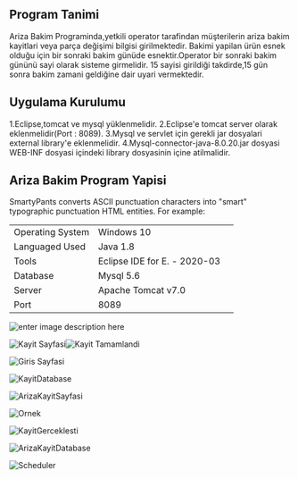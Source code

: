


## Program Tanimi

Ariza Bakim Programinda,yetkili operator tarafindan müşterilerin ariza bakim kayitlari veya parça değişimi bilgisi girilmektedir.
Bakimi yapilan ürün esnek olduğu için bir sonraki bakim günüde esnektir.Operator bir sonraki bakim gününü sayi olarak sisteme girmelidir.
15 sayisi girildiği takdirde,15 gün sonra bakim zamani geldiğine dair uyari vermektedir.


## Uygulama Kurulumu

1.Eclipse,tomcat ve mysql yüklenmelidir.
2.Eclipse'e tomcat server olarak eklenmelidir(Port : 8089).
3.Mysql ve servlet için gerekli jar dosyalari external library'e eklenmelidir.
4.Mysql-connector-java-8.0.20.jar dosyasi WEB-INF dosyasi içindeki library dosyasinin içine atilmalidir.



## Ariza Bakim Program Yapisi

SmartyPants converts ASCII punctuation characters into "smart" typographic punctuation HTML entities. For example:


|                |                       |                         |
|----------------|-------------------------------|-----------------------------|
|Operating System|Windows 10               |           |
|Languaged Used        |Java 1.8           |          |
|Tools            |Eclipse IDE for E. - 2020-03 ||
|Database|Mysql 5.6                  |           |
|Server          |Apache Tomcat v7.0            |          |
|Port               |8089             ||


![enter image description here](https://lh3.googleusercontent.com/Zbujoe2qFuJA6E-rEo1YuZL--0PVMPss0w_Cdxvbdw3wBKl_C9cexhgw6ZgvMiY4eOhoNfal2UnbhYmNS2RXC3sePs-wD9MvfV2BX3ekvSymr5-TuTGfD3wWk1bMw22h9i5DC34lnncbGy0rDWZP8iHulti2BfyK542N_zw3eI_X-rkLcvDl5Two6tikUl5bdh6MBXh5fRjbSGJPmuizM6fizfb_K5pGhKOcEoH-b1PadzEhAydGLDtCt6eHTpVwNWb0wpg2MyDb1b9YvsCKdhAIR6AoGpt1Mvlfe7MRcPNBJoz_00ZRhT_cU7JZDaIYaknkfCesYX5u5052dW5aC3sjfJRhaEU27-h6yeRM6mRNeFS1KZwjNXUnL9E0yFwIsVZ63p4sNoBgtui_ax1Ye-8BhsDyLIAhxsx49RUI1zcCAJQwdbI7DiRz5J1MICYEHllzZDcTmvmm3yG2QW0wRdlA3bzdLfRavDR0sCyPRnnSzr8DHX11r1MotIggnPCoT2k_d_R6Fy13btvYULCOi-1Ih2SUdWy8ngvS_GQR63pwcONkmtvz7_Y4nvgdrel8yY1mlwpu6vnR24vjVtJ6LyuOvwswG38qmqKHax8GACCNbiLDiqCz2PGsPKdhTL957PQmCay-Ip80ZrUd-3hHrvDGrX9vd7k-v66Z2wvDYnV3RwLmDV15aa5PSIHnRA=w1743-h763-no?authuser=0)



![Kayit Sayfasi](https://lh3.googleusercontent.com/eJdU6o9EoGiQ5uMepdUCZ8p8emzDbYXzT2XW_rUR4_IgmD2m7zy5n650Ry7BTZHrTvaAq589NZsaKuMSby_mdjUnwOHoDHO_FHKPO_9jNEdm1WidQdTQSXEN8PYXVi0KOlUrgSajyPiaZGl1YLadoaBo7nSfWg4d864mP58uBnWmPS8EEdD7gJ-xh78ofuYueMHRI3XiRyBtz3S0KtV1qpivr_1DbyIDWyn1xCxQZDcWwxfW2fTF2rLfhw9ETAfU7DKYVSH273uxL-CxO6LKfkVZYp6BYkh0YVcxLnbGAj50UA24UFCPlIwpNNWxnu8ctpyoibukJIxCWvUcl3oTSpGTIoTn5qZ2gT7g4TnVKaUJnMLaFnjiSZuH-PGVDs91ALslViUQYHKPEoIceE5eQQXaP6XfAFrH9gu1UTFVdPCUC-VQ3hxUv_DGXaEaIiayce8o7wU3yKjmzqdOPNka3YRaMzgocEjTFWYSJmdJEKB6WLyKyaJRy_Z2_oyI1Yvgj66Rh0Nvsa_dnOh93OYI4rI7pS51Q7eGVU7i9WWrV1TIabYEfirD_PpG33512OkKUcZLY6ZFos8YAEuBROUZ2EOdp7mPja2DIR1okGE7UGZgrDLejcqTnwp1YR5YI5JCTwDo0O-zJmbcvP3nJHdnlVrqGXN3jgOIrAC-u1g73_LoUtOHIhrUZITiit93cg=w536-h220-no?authuser=0)![Kayit Tamamlandi](https://lh3.googleusercontent.com/px894lC0t5a5ZRSUN_0j3rVjpD8dLlOn6vA8eyI9AGKNrkAkAA2aPahruLz5stcIss8vMaa2uO_liFQM2RnRe7uhFz0kuCJyHRho_YJ9xiwVcvjMcHNTbsMRtaC8e19uglipOLukTs4Q7E11IwSkZY3KKrGe6StwF9mtODiEQD2kbc9xr1-gahL2RwS80-tvv43Qg4GTqdLpiLGLxj2xfWvQfoFKVN_dzIpFI4ccEuwEBWG8Iesnqqjm-EIQy8LN80usa_tY4vX7kiaMSSU-HmFkJP8E7AHXr3-xGWqWnDJiHeNV8OwBDgZYNWOeEjf_5Lc4yFU683DUsyCP8rMbk8NgMe4r5Xh2uzdP6yBZELoeZO4JkRlfI8hZCKKzS79GLyYq2wnQQQZyPRoo2P_uAV4E7HY2Uoqs7rYjpTEtfnRCdMvURheo7M3d6NwSnbv-lzBoVbPl1FrdkyAGf43gOKxHPetaJAYuM1_S-Gblsjd3N61WPjBk_cj32epmP3menE9DF9E-oS0vJ52nnpCCsMokWRuy9ig4XMb3ejU2pKzU0O7CcgfVaMIjP7nGbLsmOFB3anYrLXsmSqN1mYnHaCS7912IDk_LwPGp-ZE876Z9IFtx2IZ8m797jjPiPiF11h19atyCIvt9wUhVZA13bwSWH4hEaNVios8-YxRALxQRhrCfr_rxCRHh3r7cpQ=w1751-h478-no?authuser=0)

![Giris Sayfasi](https://lh3.googleusercontent.com/DEUU1Cy9zZ9RaSf6_cBg3R2B00RN0XF-MLr00a4NNWIHHiPvXAjguWPzMMkty9EmTQk9RBH8AG6v9LG3AauAe0UF3fP2awC5WW1NKUlCYwk_Ak0rYQtRZxAv9f-mwGpikMiV5pIJsD8ADyHXpf6oaqbdvhlWZlUU2NI2eqWxjBD35QT72AC5gVvCujTqa5REcA1SKZWTxRvPlZf9za9lIENEF-26bqMEkB8tSNGC3R2NEwXEIQm1vk8CHVLURuyjRvrt-tjoHQM1tEnyxShPTzMVz8h6L9g4byNTfd3Mbz3rVr9B3u2tfAeIzgiRXEqENn_kRUTXGoYpGTD28Z-qe-24YDIVJYe-XEnUGe18XdkrKdydX00FKLbaFQ1_FmZejOV_cmAjIrl3eJw4VhZBqztKQQimj0xxv0q3r0eLp9-26JweAv6Q-cpfHgg7_bHJKXiQs0dq4JpiEFwcNc1vsd-i5FfyxpgT5AhgM2CzE0t0mVVe68vsHOxUhpovVIbIgrAFBma32EGY0jyEK29p6xGFR923xAUOb_0hSLT71b2wHy9AsBT-IwM51eYXnWK1iEQBgy7vzLiowkA6R-axboMuOe5TiSkowoPtrrB4J1V1xr-MkgJKYVBTmPAJdq4OP9W0MZj_w9vYDWNXr-wpEidq7p79ShyG380fz1SMknXoTkgBH7Xz-XRu9vpIQg=w1717-h667-no?authuser=0)

![KayitDatabase](https://lh3.googleusercontent.com/aTJSgUNA30-GchUbV-9NA1vjMFh85xdmhQ8ZojulR5Z5Xpj37yx1BO_9RUtLuJ_PaSo0yymrJJs01SsCtEkqrwTHiiS7BjSqk1N2NWzUPuwzTiMBAcFLogv3tahp3DWcHdH1pQ10MTzxbrYrBl_Mq_B5xzOcVyBXSSINUVqUvOOAq23vkfBw480fRzTcXNKOGK63pWmXZeZSXyLd_MOwNDjzCEo-futWmAVIlpB6UprnMuhheQ5oppVPGEyR96riZy1O5XczhGp104yL4u9j_gb32HfdAhclYZh1Qu7kovdQIlb8PllGXqvrsL0E_MkkXHUPAZndyYMhj2VeCHdqTfsI1rSFCIJ6mXiWYRT__Mc9_l4E0E5vKE6qqp5fMpMY8XChQVV52DgNUQOnoUYhewfoQti-toIsNnh7_9gYXJJHY_FS3aO0z8GdprZGwPA9_j6ZvMayHxxd2wV9UDJUEHbirBRSWn-NLrvTc6QK8GT8ngy9SNkacXzPOI8eYzqkOiNO4PKI9NwbQcUFR7pdSSbd-vU55pm1wczZjgikdLICFj299TXbKgw9dNasyhrI2x7pitlaEjgk_aSyVtGwcAhzy-86E8K28um1KU1I9GOD9UAtgRoxJbmWYsWPjewKtgwxKhvz-fqExiv1YEQsJWepo-tGhWx3MS2UFLQTnSFrtdYHbXVbUb2VAzXO3A=w328-h860-no?authuser=0)

![ArizaKayitSayfasi](https://lh3.googleusercontent.com/poWmSoS7YoXAOLgK-YRfFfTpzNlnhkYrry6lKtu3v-nuJ2sN8RfNUOgwMaN0f0dXHfBM6gXpGDNjLnIAsssIH9UkVDzpjl7HeIGus6jli1PRHYsniCMIgevRvXHmropHgYlthb5n0rEeCEvPZUFSdSD5w7fB9NodTOquDJp1UwlGfoKE3gTO34mTDsX3sDuAk3ozQWW95bTVLUj0hCCSnFuNi-5jqoiqRkuHYOHqmiOEF3wMrtGpqrUlpYAwxCRjdWpc6IbQxsRdCQMXgxcka4zYr_9niMeOSG8_mBTYFB3AuQs0llzY6z2gGI4z2jonZpb7V1KgYNxT-ZuhXVQ-Lon-8RTKmlctVNrteDMHAuD-t2_L_EnonNmeVdof6gZL2NKJgtW_dl1UlfgQBnbuK2VjY_IyS_heYI01R-534-116RJHCqkFLGIHIeJo7lX1EuvB-6hPSsABUWUeyPtLcdiXCX6pO8xqcia1Gm8_K0yyHcIipc7iWP6YEU3xT4i56QKt-W8qFE73ShH7PGTzGn4iP6LBjx9haIBzYQK50O0hmmNjxoPNeLrII29GNLUVwlL0as1iectWB2B64WzmxQ7LszYR9FZuedioCDH3HrFDqD6EfUQDJbO2PAHCUBtJvjlZvwT0OSpjoAwRv3JUxVGZ7NCjES6dhKFZ6M7WlrRT6swCq-_XPJ1nuPHtDA=w1735-h722-no?authuser=0)

![Ornek](https://lh3.googleusercontent.com/gZsTLmLYwKC6sQ2f6lpb9z2oKsA8eyRV7tTfvO7Koumjg3Gfcd0VfkspIh9l8j05ZYUB6spEVlXEfdO208D8k41D8_GpKHG1DVPrtRiCyBTn4LSHRIzfRBvwdToiGSLySmfDm_11FoSWIx5DDGJEFheynLKT-Lyn41D1S07tvNlPvmu0lSTH7oV8LPYkynm5RSxFif-Nn1VNU_9JP52slHHfxmLOBVaBBVxp4fjc5l_dknxpItHz_WpclAMEotu5-Od0HS_jZKFmq7TCM09_UHqa9nfOTAMvNn6ZnNCA6n7NCZofbg9ZqO5SeMGUf-MFJeWFZ8cZcT1Ry8vhC9N5ImNjaLfguyy0iMwtIJCB1ZvBiDq57sSn3KHz7dd-c6v1YROG3ueRMmlQF1ZTmplSS5kPRPXuet3b3GBtFUgZLqsE-9M-JRpzW7KEgkiicoD03l8j2AThwlN622hSTiFd_XTqdFG_U8yi95gixfHnBXFWWy2uerZK5UhLT8f7ArT17nZH73T69sGS04tK-dzmpIDfrk8p2SQ_r8cmrqAw36X2GXM_TytKxuhjUypMAAFao3of5mwvjeJ7kSrBDVKWJ0dz6ieOsc03VVSNm5NimMKgGt9wftj5VWZYnuxSa5YxYZVutoO_2RM0C5gznoLtt9awTFbz9E3WGPvK5Gh0mhxvrurWuLesHv2wm8tB5Q=w1743-h658-no?authuser=0)

![KayitGerceklesti](https://lh3.googleusercontent.com/4F_cZpLqETwF3bQv42RAa4ThtrVGfOI9Y_rxAvWPL41aMXZL6L4iPBofIomZZ0QixT38zonBLx95EJs1lTxy0VXRK8gAbM2iYlkWBOq9NFhjTKPiXxALI8ZIXqRCCR2j-hrGr_q4uDY3MQqiVqYbI6U_YtMCMq8TOFRYsVXxD-JY4__Dfcg7bMXun3yg3GAkI80ZamjFCCrUEbWlicAmfv40bieqmjobGBkxe2Zshy9AzrTkYX8osdALNtaTQ5jTr3vViUIrD_cCi7ryaNYs1pTtK8I0HI532Fo7CjOuK_c5_PQT87EqcOKdW1jq9R8wj6Yat2CNwGY0IWE_DEjpSmhA4D7HdXBpCXd-5Q7irBPEPvH2KnXYeWQwktjpXrY_lHO6_Yj_FWzLCrc113YYhD9vh23uzvWbqtXerZhfHMZLtNTy20g4scD6Ne-1lD9OUuew6omSZfVWJE73wvuEogwwYYIDGP00z5PQrzBZEb3ulJmBM5_10plHF46_IYzlPr2dxZ3grnpxX7THn8p8UfSIJLSu66eSkM4nHzDuYBqRvc90JDIM5YpDylIsfeySz7o_4qNRgozBJd5bJUn40auAxm6Wqnb_DVhEF7yIEnkg0pwKUygcY2bgkVlCj8q1JgRhqA2Vp79ED1nu1OWd5lcybHVqaWhtB1F2TRUfMuQH-3SzZNrQrkJ0czMhNA=w1738-h650-no?authuser=0)

![ArizaKayitDatabase](https://lh3.googleusercontent.com/a0GBLnwuPf0bN-M-pqBUBPfgxMgc_EB9maLPWvLwjHPfT9FtmtWDuS_35ycATROKnRNzTYIUTMDgZL5ewnhuQaH2BxDDZ1QJQFofSQ6GSZ54CIElgVKbz-c_Q_L0OYrlmB8Dr5koITvZrjUpf8MfZ8axVsDyPcuB5ElnZliznhwiD0BrTnyuZxO1xgSGRKAWFW4zcNTAWHoPMmdBy__cBVD0fERWsdTmtATsiNDN029olbFN4irnucvaItlUZ4i3Kc9lIHDy5P0_hx6csZZuAccF4s21UvM_7ZRDo86QQm26sY9ht1T_sapH8MqLh4540BJajxDb89_TAGCTy0qvpkJAxhYco89gv_3S5qseI4BDSOci4gWk2DANS1SEZD2s95LIA9Qw0iF-sTVuloriluFZ5vG7ePn1wQmQdsOCFB0juadCsENUAwjBHSMQJT-SEMH2N546MtF_SX1zDrEM7wabc9WIbpS2QUM0QKTcr2scRCLpzTdqI0o4yko18rc-vc0tgYXh5neQKNAObyA7jnD5XmVDOrNdXEemQGxcwLWoW15PBgeTMaRkYHrDJTJWAnZQJMy0zKaVBcpBAZuLpzvA5anS8wG4Z8LrVgeKKFMKjY-Q8NhfSdqIykKUD5v7MWJHPZBDe4YuazyVHa9JIoddIlW6gv996STXBT06HQfu5ioL7Ezr3P8bBB_mzw=w849-h267-no?authuser=0)

![Scheduler](https://lh3.googleusercontent.com/8I1fx3miRfiX9T-KaKF4bAa5Zztx701Y0j5bzX2tdr2qZSgUjAQAzIfTisPSczqn3AhYabdlxuDGEXn_4agcBHy6J57uImB3hIYCgYwtnZ8vqsub_qf5aKukBU65wV3_M7VR3w4uuafZsB_EloRy--yGFDJXiGUP1JcNq7d9u-gt2MB21VRwqS6rEgy_bzlNNbhVRcsHlHYqrs7fuALQtWS4575TQ72FlfX7f4UDHwb060Qt8SJHcuyQIKTD2F-e5DvrtRHX3M57QIVIHtRM0FIssrqc1A7xywDgXvC_kGYEGJIDQPTeJvqcwCkjpCKBa2L5B_COgdo98CrOnU3UReQUFMMa-_TZeGy0F0hnlOmZ2gmzi3o_nOOLnrVM9zV22vrNmSKuweZk1K_frGsko3tDBC693ZNBtlaBICAC_3JJPf8XGQ2cZkwmDRJHV5jBL_eZXaJrb2Z95q8EbBfq6Jz6Y35IWo64kNvRMS6__eFmWFXXi9BRqzk_Z5WOsCHz9idYxIwuo3faM1dSLYhhkXgZc4QiS0c5ZF-h-gT2ZrwNoUoaBPmZGQ90PxBvpdYltcyZT6jU4eywZ8ZRLSVcjawd8ZvlAiv3zlyAZHOg9pLTh2j8X8vlDinA06ZFS7BoJW9_0ImwzQR3y6vZ0b8othlHdyE7PBroV3NdGy9PqHBwJ_8arh_APepWnwvmSQ=w855-h248-no?authuser=0)

